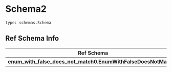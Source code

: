 # Schema2
```
type: schemas.Schema
```

## Ref Schema Info
Ref Schema | Input Type | Output Type
---------- | ---------- | -----------
[**enum_with_false_does_not_match0.EnumWithFalseDoesNotMatch0**](../../../../../../../components/schema/enum_with_false_does_not_match0.md) | typing.Literal[False] | typing.Literal[False]
